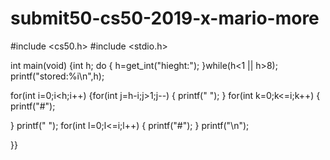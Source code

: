 # submit50-cs50-2019-x-mario-more 
#include <cs50.h>
#include <stdio.h>

int main(void)
{int h;
 do
 {
     h=get_int("hieght:");
 }while(h<1 || h>8);
     printf("stored:%i\n",h);

 
for(int i=0;i<h;i++)
{for(int j=h-i;j>1;j--)
{
    printf(" ");
} 
 for(int k=0;k<=i;k++)
 {
     printf("#"); 
    
    
 } printf("  "); 
 for(int l=0;l<=i;l++)
 {
     printf("#");
 }
 printf("\n");
    
}}
